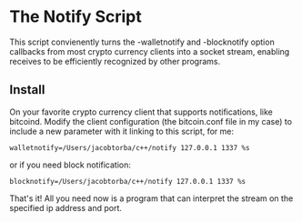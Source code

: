 The Notify Script
=================

This script convienently turns the -walletnotify and -blocknotify option callbacks from most crypto currency clients into a socket stream, enabling receives to be efficiently recognized by other programs.

Install
-------
On your favorite crypto currency client that supports notifications, like bitcoind. Modify the client configuration (the bitcoin.conf file in my case) to include a new parameter with it linking to this script, for me:

```
walletnotify=/Users/jacobtorba/c++/notify 127.0.0.1 1337 %s
```
or if you need block notification:

```
blocknotify=/Users/jacobtorba/c++/notify 127.0.0.1 1337 %s
```
That's it! All you need now is a program that can interpret the stream on the specified ip address and port.